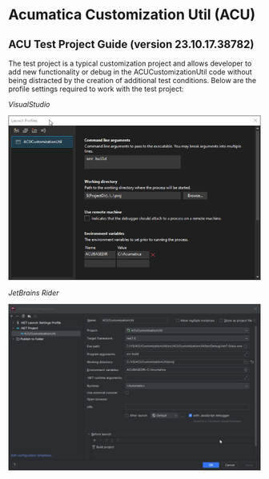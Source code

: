 # Acumatica Customization Util (ACU)

## ACU Test Project Guide (version 23.10.17.38782)

The test project is a typical customization project and allows developer to add new functionality or debug in the ACUCustomizationUtil code without being distracted by the creation of additional test conditions.
Below are the profile settings required to work with the test project:

_VisualStudio_

![TestProjectVSSettings](img/TestProjectVSSettings.png)

_JetBrains Rider_

![TestProjectRiderSettings.png](img/TestProjectRiderSettings.png)